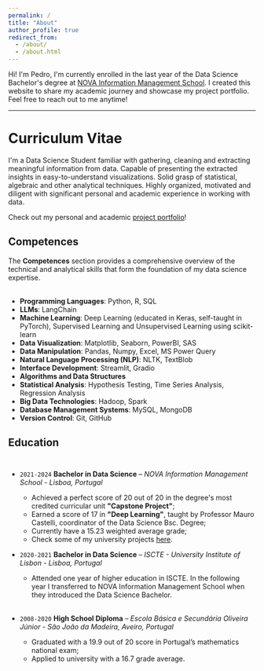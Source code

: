 ```yaml
---
permalink: /
title: "About"
author_profile: true
redirect_from: 
  - /about/
  - /about.html
---
```



Hi! I'm Pedro, I'm currently enrolled in the last year of the Data Science Bachelor's 
degree at [NOVA Information Management School](https://www.novaims.unl.pt/). 
I created this website to share my academic journey and showcase my project portfolio. 
Feel free to reach out to me anytime!

---

# Curriculum Vitae<br/>

I'm a Data Science Student familiar with gathering, cleaning and extracting
meaningful information from data. Capable of presenting the extracted insights
in easy-to-understand visualizations. Solid grasp of statistical, algebraic and
other analytical techniques. Highly organized, motivated and diligent with
significant personal and academic experience in working with data.
  
Check out my personal and academic [project portfolio](https://pedro-bonifacio.github.io/portfolio/)!

## Competences<br/>

The **Competences** section provides a comprehensive overview of the technical and 
analytical skills that form the foundation of my data science expertise. <br/><br/>

- **Programming Languages**: Python, R, SQL
- **LLMs**: LangChain
- **Machine Learning**: Deep Learning (educated in Keras, self-taught in PyTorch), Supervised Learning and Unsupervised Learning using scikit-learn
- **Data Visualization**: Matplotlib, Seaborn, PowerBI, SAS
- **Data Manipulation**: Pandas, Numpy, Excel, MS Power Query
- **Natural Language Processing (NLP)**: NLTK, TextBlob
- **Interface Development**: Streamlit, Gradio
- **Algorithms and Data Structures**
- **Statistical Analysis**: Hypothesis Testing, Time Series Analysis, Regression Analysis
- **Big Data Technologies**: Hadoop, Spark
- **Database Management Systems**: MySQL, MongoDB
- **Version Control**: Git, GitHub
  
## Education<br/><br/>

* `2021-2024` **Bachelor in Data Science** – *NOVA Information Management School - Lisboa, Portugal*
  * Achieved a perfect score of 20 out of 20 in the degree's most credited curricular unit **"Capstone Project"**;
  * Earned a score of 17 in **"Deep Learning"**, taught by Professor Mauro Castelli, coordinator of the Data Science Bsc. Degree;
  * Currently have a 15.23 weighted average grade;<br/>
  * Check some of my university projects [here](https://pedro-bonifacio.github.io/portfolio/).

  
* `2020-2021` **Bachelor in Data Science** – *ISCTE - University Institute of Lisbon - Lisboa, Portugal*
  * Attended one year of higher education in ISCTE. In the following year I
transferred to NOVA Information Management School when they introduced
the Data Science Bachelor.<br/><br/>

* `2008-2020` **High School Diploma** – *Escola Básica e Secundária Oliveira Júnior - São João da Madeira, Aveiro, Portugal*

  * Graduated with a 19.9 out of 20 score in Portugal’s mathematics national exam;
  * Applied to university with a 16.7 grade average.<br/><br/>

